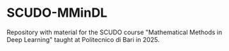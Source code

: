 # SCUDO-MMinDL
Repository with material for the SCUDO course "Mathematical Methods in Deep Learning" taught at Politecnico di Bari in 2025.
